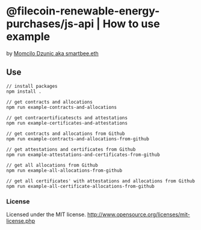 # @filecoin-renewable-energy-purchases/js-api | How to use example
by [Momcilo Dzunic aka smartbee.eth](https://twitter.com/mdzunic)

## Use
    // install packages
    npm install .

    // get contracts and allocations
    npm run example-contracts-and-allocations

    // get contracertificatescts and attestations
    npm run example-certificates-and-attestations

    // get contracts and allocations from Github
    npm run example-contracts-and-allocations-from-github

    // get attestations and certificates from Github
    npm run example-attestations-and-certificates-from-github

    // get all allocations from Github
    npm run example-all-allocations-from-github

    // get all certificates' with attestations and allocations from Github
    npm run example-all-certificate-allocations-from-github

### License
Licensed under the MIT license.
http://www.opensource.org/licenses/mit-license.php

